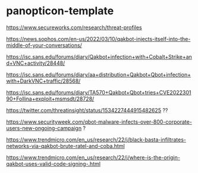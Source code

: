 # panopticon-template

https://www.secureworks.com/research/threat-profiles

https://news.sophos.com/en-us/2022/03/10/qakbot-injects-itself-into-the-middle-of-your-conversations/

https://isc.sans.edu/forums/diary/Qakbot+infection+with+Cobalt+Strike+and+VNC+activity/28448/

https://isc.sans.edu/forums/diary/aa+distribution+Qakbot+Qbot+infection+with+DarkVNC+traffic/28568/

https://isc.sans.edu/forums/diary/TA570+Qakbot+Qbot+tries+CVE202230190+Follina+exploit+msmsdt/28728/

https://twitter.com/threatinsight/status/1534227444915482625 ??

https://www.securityweek.com/qbot-malware-infects-over-800-corporate-users-new-ongoing-campaign ?

https://www.trendmicro.com/en_us/research/22/j/black-basta-infiltrates-networks-via-qakbot-brute-ratel-and-coba.html

https://www.trendmicro.com/en_us/research/22/j/where-is-the-origin-qakbot-uses-valid-code-signing-.html
